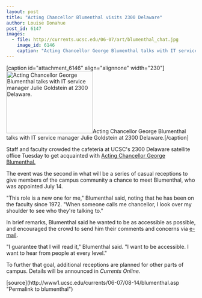 ```yaml
---
layout: post
title: "Acting Chancellor Blumenthal visits 2300 Delaware"
author: Louise Donahue
post_id: 6147
images:
  - file: http://currents.ucsc.edu/06-07/art/blumenthal_chat.jpg
    image_id: 6146
    caption: "Acting Chancellor George Blumenthal talks with IT service manager Julie Goldstein at 2300 Delaware."
---
```


[caption id="attachment_6146" align="alignnone" width="230"]<a href="http://localhost/mysite/wp-content/uploads/2006/08/blumenthal_chat.jpg"><img class="size-full wp-image-6146" src="http://localhost/mysite/wp-content/uploads/2006/08/blumenthal_chat.jpg" alt="Acting Chancellor George Blumenthal talks with IT service manager Julie Goldstein at 2300 Delaware." width="230" height="166" /></a>Acting Chancellor George Blumenthal talks with IT service manager Julie Goldstein at 2300 Delaware.[/caption]
<a name="content" id="content"></a>
<p>
  Staff and faculty crowded the cafeteria at UCSC's 2300 Delaware satellite office Tuesday to get acquainted with <a href="http://chancellor.ucsc.edu/">Acting Chancellor George Blumenthal.</a>
</p>
<p>
  The event was the second in what will be a series of casual receptions to give members of the campus community a chance to meet Blumenthal, who was appointed July 14.
</p>
<p>
  "This role is a new one for me," Blumenthal said, noting that he has been on the faculty since 1972. "When someone calls me chancellor, I look over my shoulder to see who they're talking to."
</p>
<p>
  In brief remarks, Blumenthal said he wanted to be as accessible as possible, and encouraged the crowd to send him their comments and concerns via <a href="http://chancellor.ucsc.edu/comment.shtml">e-mail</a>.
</p>
<p>
  "I guarantee that I will read it," Blumenthal said. "I want to be accessible. I want to hear from people at every level."
</p>
<p>
  To further that goal, additional receptions are planned for other parts of campus. Details will be announced in <i>Currents Online.</i>
</p>
[source](http://www1.ucsc.edu/currents/06-07/08-14/blumenthal.asp "Permalink to blumenthal")
